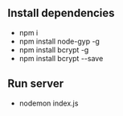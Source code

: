 ## Install dependencies

- npm i
- npm install node-gyp -g
- npm install bcrypt -g
- npm install bcrypt --save

## Run server

- nodemon index.js

